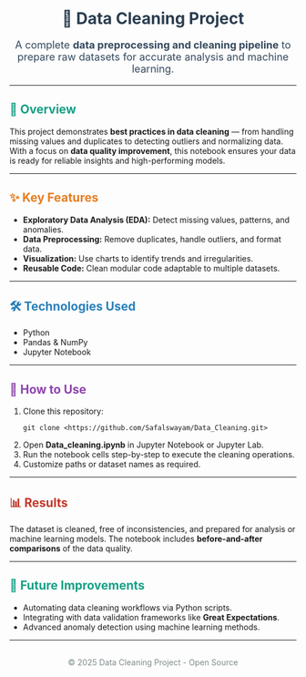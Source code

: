 <div align="center">
  <h1 style="color:#2c3e50;">🧹 Data Cleaning Project</h1>
  <p style="font-size:18px; color:#34495e;">
    A complete <b>data preprocessing and cleaning pipeline</b> to prepare raw datasets 
    for accurate analysis and machine learning.  
  </p>
</div>

---

<h2 style="color:#16a085;">📖 Overview</h2>
<p>
  This project demonstrates <b>best practices in data cleaning</b> — from handling 
  missing values and duplicates to detecting outliers and normalizing data.  
  With a focus on <b>data quality improvement</b>, this notebook ensures your data 
  is ready for reliable insights and high-performing models.
</p>

---

<h2 style="color:#e67e22;">✨ Key Features</h2>
<ul>
  <li><b>Exploratory Data Analysis (EDA):</b> Detect missing values, patterns, and anomalies.</li>
  <li><b>Data Preprocessing:</b> Remove duplicates, handle outliers, and format data.</li>
  <li><b>Visualization:</b> Use charts to identify trends and irregularities.</li>
  <li><b>Reusable Code:</b> Clean modular code adaptable to multiple datasets.</li>
</ul>

---

<h2 style="color:#2980b9;">🛠 Technologies Used</h2>
<ul>
  <li>Python</li>
  <li>Pandas & NumPy</li>
  <li>Jupyter Notebook</li>
</ul>

---

<h2 style="color:#8e44ad;">🚀 How to Use</h2>
<ol>
  <li>Clone this repository:
    <pre><code>git clone &lt;https://github.com/Safalswayam/Data_Cleaning.git&gt;</code></pre>
  </li>
  <li>Open <b>Data_cleaning.ipynb</b> in Jupyter Notebook or Jupyter Lab.</li>
  <li>Run the notebook cells step-by-step to execute the cleaning operations.</li>
  <li>Customize paths or dataset names as required.</li>
</ol>

---

<h2 style="color:#c0392b;">📊 Results</h2>
<p>
  The dataset is cleaned, free of inconsistencies, and prepared for analysis or 
  machine learning models.  
  The notebook includes <b>before-and-after comparisons</b> of the data quality.
</p>

---

<h2 style="color:#16a085;">🔮 Future Improvements</h2>
<ul>
  <li>Automating data cleaning workflows via Python scripts.</li>
  <li>Integrating with data validation frameworks like <b>Great Expectations</b>.</li>
  <li>Advanced anomaly detection using machine learning methods.</li>
</ul>

---

<div align="center" style="margin-top:30px;">
  <p style="color:#7f8c8d;">© 2025 Data Cleaning Project - Open Source</p>
</div>
